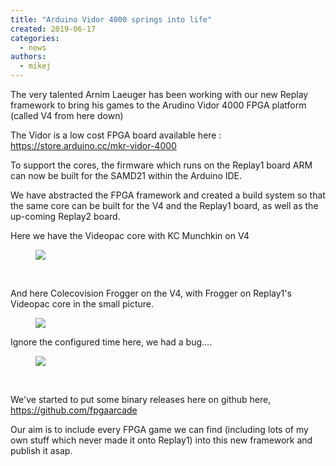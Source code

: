 ```yaml
---
title: "Arduino Vidor 4000 springs into life"
created: 2019-06-17
categories: 
  - news
authors: 
  - mikej
---
```


The very talented Arnim Laeuger has been working with our new Replay framework to bring his games to the Arudino Vidor 4000 FPGA platform (called V4 from here down)

The Vidor is a low cost FPGA board available here : https://store.arduino.cc/mkr-vidor-4000

To support the cores, the firmware which runs on the Replay1 board ARM can now be built for the SAMD21 within the Arduino IDE.

We have abstracted the FPGA framework and created a build system so that the same core can be built for the V4 and the Replay1 board, as well as the up-coming Replay2 board.

Here we have the Videopac core with KC Munchkin on V4

<figure>

![](@assets/images/post/V4-Videopac-1024x748.jpg)

</figure> 

And here Colecovision Frogger on the V4, with Frogger on Replay1's Videopac core in the small picture.

<figure>

![](@assets/images/post/V4-Colecovision-R1-Videopac-1024x811.jpg)

</figure>

Ignore the configured time here, we had a bug....

<figure>

![](@assets/images/post/IMG_20190515_122439-768x1024.jpg)

</figure> 

We've started to put some binary releases here on github here, https://github.com/fpgaarcade

Our aim is to include every FPGA game we can find (including lots of my own stuff which never made it onto Replay1) into this new framework and publish it asap.
